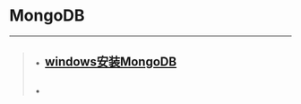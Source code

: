 # MongoDB  
***  
>+ ## [windows安装MongoDB](https://github.com/520171/note/blob/master/MongoDB/windows安装MongoDB.md)  
>+ ## 
